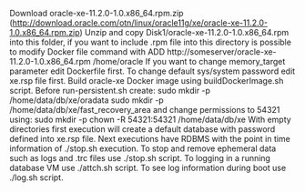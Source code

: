 Download oracle-xe-11.2.0-1.0.x86_64.rpm.zip (http://download.oracle.com/otn/linux/oracle11g/xe/oracle-xe-11.2.0-1.0.x86_64.rpm.zip)
Unzip and copy Disk1/oracle-xe-11.2.0-1.0.x86_64.rpm into this folder, if you want to include .rpm file into this directory
is possible to modify Docker file command with ADD http://someserver/oracle-xe-11.2.0-1.0.x86_64.rpm /home/oracle
If you want to change memory_target parameter edit Dockerfile first.
To change default sys/system password edit xe.rsp file first.
Build oracle-xe Docker image using buildDockerImage.sh script.
Before run-persistent.sh create:
  sudo mkdir -p /home/data/db/xe/oradata
  sudo mkdir -p /home/data/db/xe/fast_recovery_area
and change permissions to 54321 using:
  sudo mkdir -p chown -R 54321:54321 /home/data/db/xe
With empty directories first execution will create a default database with password defined into xe.rsp file.
Next executions have RDBMS with the point in time information of ./stop.sh execution.
To stop and remove ephemeral data such as logs and .trc files use ./stop.sh script.
To logging in a running database VM use ./attch.sh script.
To see log information during boot use ./log.sh script.
